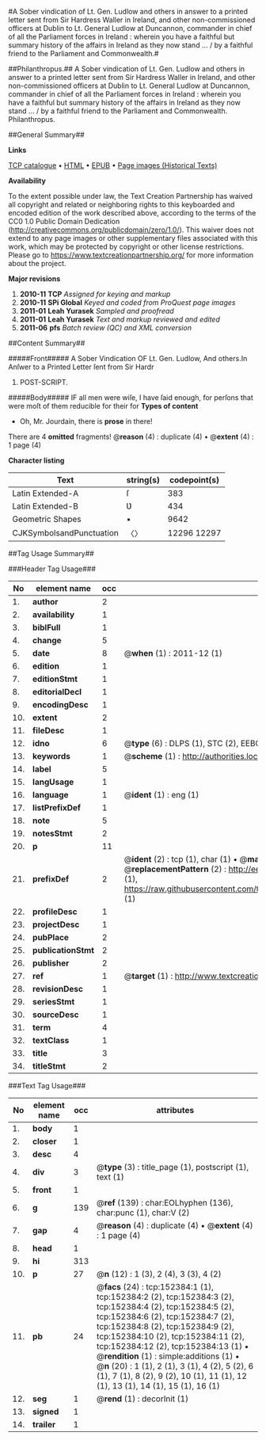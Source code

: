 #A Sober vindication of Lt. Gen. Ludlow and others in answer to a printed letter sent from Sir Hardress Waller in Ireland, and other non-commissioned officers at Dublin to Lt. General Ludlow at Duncannon, commander in chief of all the Parliament forces in Ireland : wherein you have a faithful but summary history of the affairs in Ireland as they now stand ... / by a faithful friend to the Parliament and Commonwealth.#

##Philanthropus.##
A Sober vindication of Lt. Gen. Ludlow and others in answer to a printed letter sent from Sir Hardress Waller in Ireland, and other non-commissioned officers at Dublin to Lt. General Ludlow at Duncannon, commander in chief of all the Parliament forces in Ireland : wherein you have a faithful but summary history of the affairs in Ireland as they now stand ... / by a faithful friend to the Parliament and Commonwealth.
Philanthropus.

##General Summary##

**Links**

[TCP catalogue](http://www.ota.ox.ac.uk/tcp/)  • 
[HTML](http://tei.it.ox.ac.uk/tcp/Texts-HTML/free/A93/A93455.html)  • 
[EPUB](http://tei.it.ox.ac.uk/tcp/Texts-EPUB/free/A93/A93455.epub) • 
[Page images (Historical Texts)](https://historicaltexts.jisc.ac.uk/eebo-38875897e)

**Availability**

To the extent possible under law, the Text Creation Partnership has waived all copyright and related or neighboring rights to this keyboarded and encoded edition of the work described above, according to the terms of the CC0 1.0 Public Domain Dedication (http://creativecommons.org/publicdomain/zero/1.0/). This waiver does not extend to any page images or other supplementary files associated with this work, which may be protected by copyright or other license restrictions. Please go to https://www.textcreationpartnership.org/ for more information about the project.

**Major revisions**

1. __2010-11__ __TCP__ *Assigned for keying and markup*
1. __2010-11__ __SPi Global__ *Keyed and coded from ProQuest page images*
1. __2011-01__ __Leah Yurasek__ *Sampled and proofread*
1. __2011-01__ __Leah Yurasek__ *Text and markup reviewed and edited*
1. __2011-06__ __pfs__ *Batch review (QC) and XML conversion*

##Content Summary##

#####Front#####
A Sober Vindication OF Lt. Gen. Ludlow, And others.In Anſwer to a Printed Letter ſent from Sir Hardr
1. POST-SCRIPT.

#####Body#####
IF all men were wiſe, I have ſaid enough, for perſons that were moſt of them reducible for their for
**Types of content**

  * Oh, Mr. Jourdain, there is **prose** in there!

There are 4 **omitted** fragments! 
 @__reason__ (4) : duplicate (4)  •  @__extent__ (4) : 1 page (4)

**Character listing**


|Text|string(s)|codepoint(s)|
|---|---|---|
|Latin Extended-A|ſ|383|
|Latin Extended-B|Ʋ|434|
|Geometric Shapes|▪|9642|
|CJKSymbolsandPunctuation|〈〉|12296 12297|

##Tag Usage Summary##

###Header Tag Usage###

|No|element name|occ|attributes|
|---|---|---|---|
|1.|__author__|2||
|2.|__availability__|1||
|3.|__biblFull__|1||
|4.|__change__|5||
|5.|__date__|8| @__when__ (1) : 2011-12 (1)|
|6.|__edition__|1||
|7.|__editionStmt__|1||
|8.|__editorialDecl__|1||
|9.|__encodingDesc__|1||
|10.|__extent__|2||
|11.|__fileDesc__|1||
|12.|__idno__|6| @__type__ (6) : DLPS (1), STC (2), EEBO-CITATION (1), OCLC (1), VID (1)|
|13.|__keywords__|1| @__scheme__ (1) : http://authorities.loc.gov/ (1)|
|14.|__label__|5||
|15.|__langUsage__|1||
|16.|__language__|1| @__ident__ (1) : eng (1)|
|17.|__listPrefixDef__|1||
|18.|__note__|5||
|19.|__notesStmt__|2||
|20.|__p__|11||
|21.|__prefixDef__|2| @__ident__ (2) : tcp (1), char (1)  •  @__matchPattern__ (2) : ([0-9\-]+):([0-9IVX]+) (1), (.+) (1)  •  @__replacementPattern__ (2) : http://eebo.chadwyck.com/downloadtiff?vid=$1&page=$2 (1), https://raw.githubusercontent.com/textcreationpartnership/Texts/master/tcpchars.xml#$1 (1)|
|22.|__profileDesc__|1||
|23.|__projectDesc__|1||
|24.|__pubPlace__|2||
|25.|__publicationStmt__|2||
|26.|__publisher__|2||
|27.|__ref__|1| @__target__ (1) : http://www.textcreationpartnership.org/docs/. (1)|
|28.|__revisionDesc__|1||
|29.|__seriesStmt__|1||
|30.|__sourceDesc__|1||
|31.|__term__|4||
|32.|__textClass__|1||
|33.|__title__|3||
|34.|__titleStmt__|2||


###Text Tag Usage###

|No|element name|occ|attributes|
|---|---|---|---|
|1.|__body__|1||
|2.|__closer__|1||
|3.|__desc__|4||
|4.|__div__|3| @__type__ (3) : title_page (1), postscript (1), text (1)|
|5.|__front__|1||
|6.|__g__|139| @__ref__ (139) : char:EOLhyphen (136), char:punc (1), char:V (2)|
|7.|__gap__|4| @__reason__ (4) : duplicate (4)  •  @__extent__ (4) : 1 page (4)|
|8.|__head__|1||
|9.|__hi__|313||
|10.|__p__|27| @__n__ (12) : 1 (3), 2 (4), 3 (3), 4 (2)|
|11.|__pb__|24| @__facs__ (24) : tcp:152384:1 (1), tcp:152384:2 (2), tcp:152384:3 (2), tcp:152384:4 (2), tcp:152384:5 (2), tcp:152384:6 (2), tcp:152384:7 (2), tcp:152384:8 (2), tcp:152384:9 (2), tcp:152384:10 (2), tcp:152384:11 (2), tcp:152384:12 (2), tcp:152384:13 (1)  •  @__rendition__ (1) : simple:additions (1)  •  @__n__ (20) : 1 (1), 2 (1), 3 (1), 4 (2), 5 (2), 6 (1), 7 (1), 8 (2), 9 (2), 10 (1), 11 (1), 12 (1), 13 (1), 14 (1), 15 (1), 16 (1)|
|12.|__seg__|1| @__rend__ (1) : decorInit (1)|
|13.|__signed__|1||
|14.|__trailer__|1||

